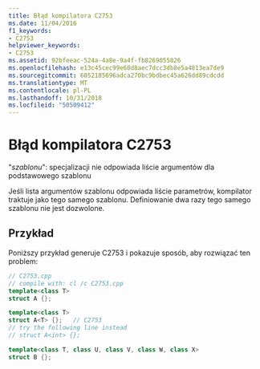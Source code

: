 ```yaml
---
title: Błąd kompilatora C2753
ms.date: 11/04/2016
f1_keywords:
- C2753
helpviewer_keywords:
- C2753
ms.assetid: 92bfeeac-524a-4a8e-9a4f-fb8269055826
ms.openlocfilehash: e13c45cec99e60d8aec7dcc3db8e5a4813ea7de9
ms.sourcegitcommit: 6052185696adca270bc9bdbec45a626dd89cdcdd
ms.translationtype: MT
ms.contentlocale: pl-PL
ms.lasthandoff: 10/31/2018
ms.locfileid: "50509412"
---
```

# <a name="compiler-error-c2753"></a>Błąd kompilatora C2753

"*szablonu*": specjalizacji nie odpowiada liście argumentów dla podstawowego szablonu

Jeśli lista argumentów szablonu odpowiada liście parametrów, kompilator traktuje jako tego samego szablonu. Definiowanie dwa razy tego samego szablonu nie jest dozwolone.

## <a name="example"></a>Przykład

Poniższy przykład generuje C2753 i pokazuje sposób, aby rozwiązać ten problem:

```cpp
// C2753.cpp
// compile with: cl /c C2753.cpp
template<class T>
struct A {};

template<class T>
struct A<T> {};   // C2753
// try the following line instead
// struct A<int> {};

template<class T, class U, class V, class W, class X>
struct B {};
```